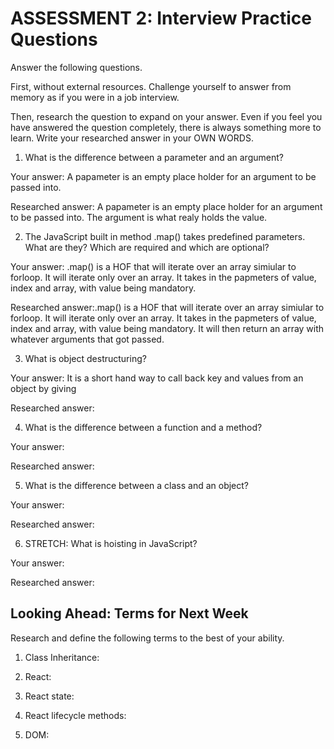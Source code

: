 # ASSESSMENT 2: Interview Practice Questions

Answer the following questions.

First, without external resources. Challenge yourself to answer from memory as if you were in a job interview.

Then, research the question to expand on your answer. Even if you feel you have answered the question completely, there is always something more to learn. Write your researched answer in your OWN WORDS.

1. What is the difference between a parameter and an argument?

  Your answer: A papameter is an empty place holder for an argument to be passed into.

  Researched answer: A papameter is an empty place holder for an argument to be passed into.  The argument is what realy holds the value.



2. The JavaScript built in method .map() takes predefined parameters. What are they? Which are required and which are optional?

  Your answer: .map() is a HOF that will iterate over an array simiular to forloop.  It will iterate only over an array. It takes in the papmeters of value, index and array, with value being mandatory.

  Researched answer:.map() is a HOF that will iterate over an array simiular to forloop.  It will iterate only over an array. It takes in the papmeters of value, index and array, with value being mandatory. It will then return an array with whatever arguments that got passed.



3. What is object destructuring?

  Your answer: It is a short hand way to call back key and values from an object by giving 

  Researched answer:



4. What is the difference between a function and a method?

  Your answer:

  Researched answer:



5. What is the difference between a class and an object?

  Your answer:

  Researched answer:



6. STRETCH: What is hoisting in JavaScript?

  Your answer:

  Researched answer:



## Looking Ahead: Terms for Next Week

Research and define the following terms to the best of your ability.

1. Class Inheritance:

2. React:

3. React state:

4. React lifecycle methods:

5. DOM:

